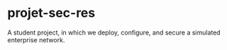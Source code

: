 # projet-sec-res
A student project, in which we deploy, configure, and secure a simulated enterprise network.
